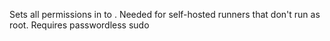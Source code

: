 Sets all permissions in <github work dir> to <current user>. 
Needed for self-hosted runners that don't run as root. 
Requires passwordless sudo